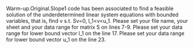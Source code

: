 Warm-up.Original.Slope1 code has been associated to find a feasible solution of the underdetermined linear system equations with bounded variables, that is,
find v
s.t. Sv=0,
     l_1<v<u_1.
Please set your file name, your sheet and your data range for matrix S on lines 7-9.
Please set  your data range for lower bound vector l_1 on the line 17.
Please set  your data range for lower bound vector u_1 on the line 23.
